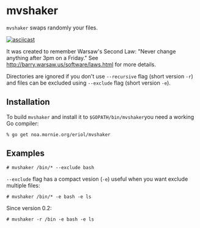 # mvshaker #

`mvshaker` swaps randomly your files.

[![asciicast](https://asciinema.org/a/9gf89grw31j8z8jvymoyfqvhl.png)](https://asciinema.org/a/9gf89grw31j8z8jvymoyfqvhl)

It was created to remember Warsaw's Second Law: "Never change anything after
3pm on a Friday."
See http://barry.warsaw.us/software/laws.html for more details.

Directories are ignored if you don't use `--recursive` flag (short version `-r`)
and files can be excluded using `--exclude` flag (short version `-e`).

## Installation ##

To build `mvshaker` and install it to `$GOPATH/bin/mvshaker`you need a working
Go compiler:

    % go get noa.mornie.org/eriol/mvshaker

## Examples ##

    # mvshaker /bin/* --exclude bash

`--exclude` flag has a compact vesion (`-e`) useful when you want exclude
multiple files:

    # mvshaker /bin/* -e bash -e ls

Since version 0.2:

    # mvshaker -r /bin -e bash -e ls

